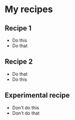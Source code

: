 # My recipes

## Recipe 1
- Do this
- Do that

## Recipe 2
- Do that
- Do this

## Experimental recipe
- Don't do this
- Don't do that

